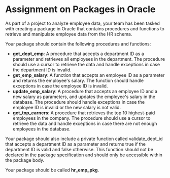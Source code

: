 # Assignment on Packages in Oracle

As part of a project to analyze employee data, your team has been tasked with creating a package in Oracle that contains procedures and functions to retrieve and manipulate employee data from the HR schema.

Your package should contain the following procedures and functions:

- __get_dept_emp__: A procedure that accepts a department ID as a parameter and retrieves all employees in the department. The procedure should use a cursor to retrieve the data and handle exceptions in case the department ID is invalid.
- __get_emp_salary__: A function that accepts an employee ID as a parameter and returns the employee's salary. The function should handle exceptions in case the employee ID is invalid.
- __update_emp_salary__: A procedure that accepts an employee ID and a new salary as parameters, and updates the employee's salary in the database. The procedure should handle exceptions in case the employee ID is invalid or the new salary is not valid.
- __get_top_earners__: A procedure that retrieves the top 10 highest-paid employees in the company. The procedure should use a cursor to retrieve the data and handle exceptions in case there are not enough employees in the database.

Your package should also include a private function called validate_dept_id that accepts a department ID as a parameter and returns true if the department ID is valid and false otherwise. This function should not be declared in the package specification and should only be accessible within the package body.

Your package should be called __hr_emp_pkg__.